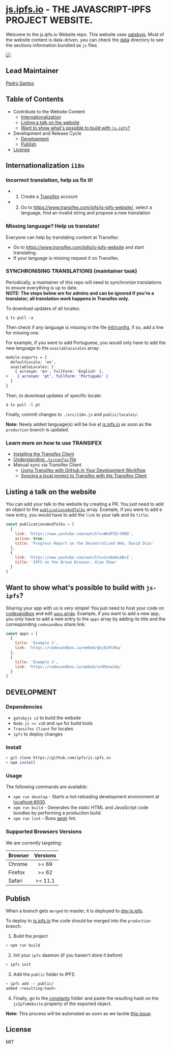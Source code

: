 # [js.ipfs.io](https://js.ipfs.io) - THE JAVASCRIPT-IPFS PROJECT WEBSITE.

Welcome to the js.ipfs.io Website repo. This website uses [gatsbyjs](https://www.gatsbyjs.org/). Most of the website content is data-driven, you can check the [data](https://github.com/ipfs/js.ipfs.io/tree/master/src/shared/data) directory to see the sections information bundled as `js` files.

[![](https://ipfs.io/ipfs/QmRNFokLYeHZiSkXVCSmTKjbGAKCeP2pVZe5fbdvUWtsPL)](https://js.ipfs.io)

## Lead Maintainer

[Pedro Santos](https://github.com/PedroMiguelSS)

## Table of Contents

- Contribute to the Website Content
  - [Internationalization](#internationalization-i18n)
  - [Listing a talk on the website](#listing-a-talk-on-the-website)
  - [Want to show what's possible to build with `js-ipfs`?](#want-to-show-whats-possible-to-build-with-js-ipfs)
- Development and Release Cycle
  - [Development](#development)
  - [Publish](#publish)
- [License](#license)

## Internationalization `i18n`

### Incorrect translation, help us fix it!

- 1. Create a [Transifex](https://www.transifex.com/signup/?join_project=js-ipfs-website) account
- 2. Go to https://www.transifex.com/ipfs/js-ipfs-website/, select a language, find an invalid string and propose a new translation

### Missing language? Help us translate!

Everyone can help by translating content at Transifex:

- Go to https://www.transifex.com/ipfs/js-ipfs-website and start translating.
- If your language is missing request it on Transifex.


### SYNCHRONISING TRANSLATIONS (maintainer task)

Periodically, a maintainer of this repo will need to synchronize translations to ensure everything is up to date.  
**NOTE: The steps below are for admins and can be ignored if you're a translator; all translation work happens in Transifex only.**

To download updates of all locales:
```console
$ tx pull -a
```

Then check if any language is missing in the file [intl/config](intl/config.js), if so, add a line for missing one. 

For example, if you were to add Portuguese, you would only have to add the new language to the `availableLocales` array:

```diff
module.exports = {
  defaultLocale: 'en',
  availableLocales: [
    { acronym: 'en', fullForm: 'English' },
+    { acronym: 'pt', fullForm: 'Português' }
  ]
}
```

Then, to download updates of specific locale:
```console
$ tx pull -l pt
```

Finally, commit changes to `./src/i18n.js` and `public/locales/`.

**Note:** Newly added language(s) will be live at [js.ipfs.io](https://js.ipfs.io/) as soon as the `production` branch is updated.

### Learn more on how to use TRANSIFEX

- [Installing the Transifex Client](https://docs.transifex.com/client/installing-the-client)
- [Understanding `.tx/config` file](https://docs.transifex.com/client/client-configuration#section-tx-config)
- Manual sync via Transifex Client
  - [Using Transifex with GitHub in Your Development Workflow](https://docs.transifex.com/integrations/github)
  - [Syncing a local project to Transifex with the Transifex Client](https://docs.transifex.com/integrations/github#section-using-the-client)

## Listing a talk on the website

You can add your talk to the website by creating a PR. You just need to add an object to the [`publicationsAndTalks`](https://github.com/ipfs/js.ipfs.io/blob/master/src/shared/data/publications-and-talks/index.js) array. Example, if you were to add a new entry, you would have to add the `link` to your talk and its `title`:

```js
const publicationsAndTalks = [
  {
    link: 'https://www.youtube.com/watch?v=WK4PIGr3RB8',
    active: true,
    title: 'Progress Report on the Decentralized Web, David Dias'
  },
  {
    link: 'https://www.youtube.com/watch?v=2cmbm6iABsI',
    title: 'IPFS on the Brave Browser, Alan Shaw'
  }
]
```

## Want to show what's possible to build with `js-ipfs`?

Sharing your app with us is very simple! You just need to host your code on [codesandbox](https://codesandbox.io/) and edit [`apps` array](https://github.com/ipfs/js.ipfs.io/blob/master/src/shared/data/what-you-can-build/index.js). Example, if you want to add a new app, you only have to add a new entry to the `apps` array by adding its title and the corresponding `codesandbox` share link:

```js
const apps = [
  {
    title: 'Example 1',
    link: 'https://codesandbox.io/embed/qkj8z9l8kq'
  },
  {
    title: 'Example 2',
    link: 'https://codesandbox.io/embed/vv99onw18y'
  }
]
```

## DEVELOPMENT

### Dependencies

- `gatsbyjs v2` to build the website
- `Node.js >= v10` and `npm` for build tools
- `Transifex Client` for locales
- `ipfs` to deploy changes

### Install

```sh
> git clone https://github.com/ipfs/js.ipfs.io
> npm install
```

### Usage

The following commands are available:

- `npm run develop` - Starts a hot-reloading development environment at [localhost:8000](localhost:8000).
- `npm run build` - Generates the static HTML and JavaScript code bundles by performing a production build.
- `npm run lint` - Runs [aegir](https://github.com/ipfs/aegir) lint.

### Supported Browsers Versions

We are currently targeting:

| Browser       | Versions      |
| ------------- |:-------------:|
| Chrome        | >= 69         |
| Firefox       | >= 62         |
| Safari        | >= 11.1       |


## Publish

When a branch gets `merged` to master, it is deployed to [dev.js.ipfs](https://dev.js.ipfs.io/).

To deploy to [js.ipfs.io](https://js.ipfs.io/) the code should be merged into the `production` branch.

1. Build the project
```sh
> npm run build
```
2. Init your `ipfs` daemon (if you haven't done it before)
```sh
> ipfs init
```
3. Add the `public` folder to IPFS
```sh
> ipfs add -r public/
added <resulting-hash>
```
4. Finally, go to the [constants](https://github.com/ipfs/js.ipfs.io/tree/master/src/shared/constants) folder and paste the resulting hash on the `jsIpfsWebsite` property of the exported object.

**Note:** This process will be automated as soon as we tackle [this issue](https://github.com/ipfs/js.ipfs.io/issues/171).

## License

MIT
